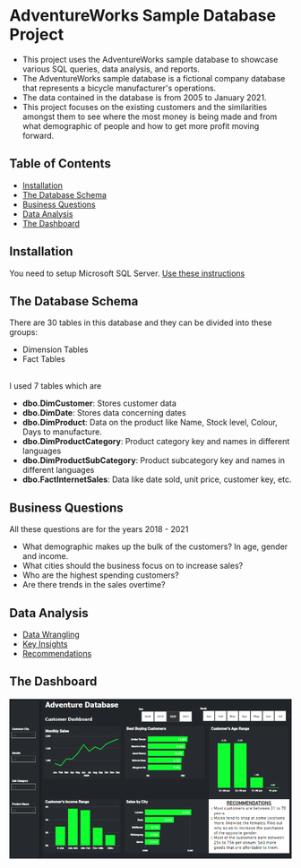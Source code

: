 # AdventureWorks Sample Database Project

- This project uses the AdventureWorks sample database to showcase various SQL queries, data analysis, and reports.
- The AdventureWorks sample database is a fictional company database that represents a bicycle manufacturer's operations.
- The data contained in the database is from 2005 to January 2021.
- This project focuses on the existing customers and the similarities amongst them to see where the most money is being made and from what demographic of people and how to get more profit moving forward.

## Table of Contents

- [Installation](#installation)
- [The Database Schema](#database-schema)
- [Business Questions](#business-questions)
- [Data Analysis](#data-analysis)
- [The Dashboard](#dashboard)


## Installation

You need to setup Microsoft SQL Server. [Use these instructions](https://learn.microsoft.com/en-us/sql/samples/adventureworks-install-configure?view=sql-server-ver15&tabs=ssms)

## The Database Schema

There are 30 tables in this database and they can be divided into these groups:
- Dimension Tables
- Fact Tables <br>
<br>
I used 7 tables which are
<ul>
  <li><strong>dbo.DimCustomer</strong>: Stores customer data</li>
  <li><strong>dbo.DimDate</strong>: Stores data concerning dates</li>
  <li><strong>dbo.DimProduct</strong>: Data on the product like Name, Stock level, Colour, Days to manufacture.</li>
  <li><strong>dbo.DimProductCategory</strong>: Product category key and names in different languages</li>
  <li><strong>dbo.DimProductSubCategory</strong>: Product subcategory key and names in different languages</li>
  <li><strong>dbo.FactInternetSales</strong>: Data like date sold, unit price, customer key, etc.</li>
</ul>


## Business Questions

All these questions are for the years 2018 - 2021 <br>
- What demographic makes up the bulk of the customers? In age, gender and income.
- What cities should the business focus on to increase sales?
- Who are the highest spending customers?
- Are there trends in the sales overtime?

## Data Analysis
- [Data Wrangling](#data-wrangling)
- [Key Insights](#key-insights)
- [Recommendations](#recommendations)


## The Dashboard

![Dashboard](dashboard.png)

